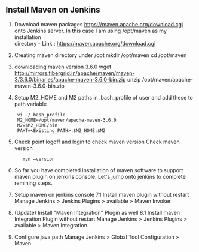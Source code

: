 Install Maven on Jenkins
------------------------------

1. Download maven packages https://maven.apache.org/download.cgi onto Jenkins server. In this case I am using /opt/maven as my installation     
   directory - Link : https://maven.apache.org/download.cgi

2. Creating maven directory under /opt
        mkdir /opt/maven
        cd /opt/maven
3. downloading maven version 3.6.0
        wget http://mirrors.fibergrid.in/apache/maven/maven-3/3.6.0/binaries/apache-maven-3.6.0-bin.zip
        unzip /opt/maven/apache-maven-3.6.0-bin.zip
        
4. Setup M2_HOME and M2 paths in .bash_profile of user and add these to path variable

        vi ~/.bash_profile
        M2_HOME=/opt/maven/apache-maven-3.6.0
        M2=$M2_HOME/bin
        PAHT=<Existing_PATH>:$M2_HOME:$M2

5. Check point
   logoff and login to check maven version Check maven version

          mvn –version

6. So far you have completed installation of maven software to support maven plugin on jenkins console. Let's jump onto jenkins to complete   remining steps.

7. Setup maven on jenkins console
        7.1 Install maven plugin without restart
                Manage Jenkins > Jenkins Plugins > available > Maven Invoker
        
8. (Update) Install "Maven Integration" Plugin as well
        8.1 Install maven Integration Plugin without restart
               Manage Jenkins > Jenkins Plugins > available > Maven Integration

9. Configure java path
        Manage Jenkins > Global Tool Configuration > Maven